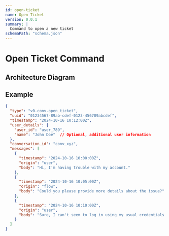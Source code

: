 ```yaml
---
id: open-ticket
name: Open Ticket
version: 0.0.1
summary: |
  Command to open a new ticket
schemaPath: "schema.json"
---
```

# Open Ticket Command

## Architecture Diagram

<NodeGraph />

<SchemaViewer file="schema.json" title="JSON Schema" maxHeight="500" />

## Example

```json title="Message Example"
{
  "type": "v0.conv.open_ticket",
  "uuid": "01234567-89ab-cdef-0123-456789abcdef",
  "timestamp": "2024-10-16 10:12:00Z",
  "user_details": {
    "user_id": "user_789",
    "name": "John Doe"  // Optional, additional user information
  },
  "conversation_id": "conv_xyz",
  "messages": [
    {
      "timestamp": "2024-10-16 10:00:00Z",
      "origin": "user",
      "body": "Hi, I'm having trouble with my account."
    },
    {
      "timestamp": "2024-10-16 10:05:00Z",
      "origin": "flow",
      "body": "Could you please provide more details about the issue?"
    },
    {
      "timestamp": "2024-10-16 10:10:00Z",
      "origin": "user",
      "body": "Sure, I can't seem to log in using my usual credentials."
    }
  ]
}
```
